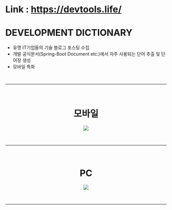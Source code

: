 # Link : https://devtools.life/

# DEVELOPMENT DICTIONARY

- 유명 IT기업들의 기술 블로그 포스팅 수집
- 개발 공식문서(Spring-Boot Document etc.)에서 자주 사용되는 단어 추출 및 단어장 생성
- 모바일 특화

<br />
<hr />
<br />


<h1 align="center">모바일</h1>
<p align="center">
<img src="https://user-images.githubusercontent.com/71188307/121804069-863d2880-cc7f-11eb-88f7-2e6487b00013.png" />
</p>  
 
<br />
<hr />
<br />

<h1 align="center">PC</h1>
<p align="center">
<img src="https://user-images.githubusercontent.com/71188307/121804061-758cb280-cc7f-11eb-920c-a4aac2d95894.png" />
</p>  

<br />
<hr />
<br />


